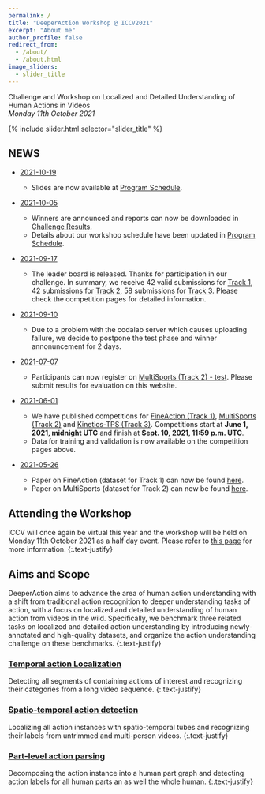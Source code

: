 ```yaml
---
permalink: /
title: "DeeperAction Workshop @ ICCV2021"
excerpt: "About me"
author_profile: false
redirect_from: 
  - /about/
  - /about.html
image_sliders:
  - slider_title
---
```

Challenge and Workshop on Localized and Detailed Understanding of Human Actions in Videos<br>
*Monday 11th October 2021*

{% include slider.html selector="slider_title" %}

## NEWS
- <u>2021-10-19</u><br>
  - Slides are now available at <a href="program">Program Schedule</a>.

- <u>2021-10-05</u><br>
  - Winners are announced and reports can now be downloaded in <a href="results">Challenge Results</a>.
  - Details about our workshop schedule have been updated in <a href="program">Program Schedule</a>.

- <u>2021-09-17</u><br>
  - The leader board is released. Thanks for participation in our challenge.  In summary, we receive 42 valid submissions for <a href="https://competitions.codalab.org/competitions/32363?secret_key=b1c97675-29b9-4231-b3e4-faed47501214">Track 1</a>, 42 submissions for <a href="https://competitions.codalab.org/competitions/33355">Track 2</a>, 58 submissions for <a href="https://competitions.codalab.org/competitions/32360?secret_key=fcd9a59a-d221-4e21-a7de-a85302d3848c">Track 3</a>. Please check the competition pages for detailed information.

- <u>2021-09-10</u><br>
  - Due to a problem with the codalab server which causes uploading failure, we decide to postpone the test phase and winner annonuncement for 2 days.

- <u>2021-07-07</u><br>
  - Participants can now register on <a href="https://competitions.codalab.org/competitions/33355">MultiSports (Track 2) - test</a>. Please submit results for evaluation on this website.

- <u>2021-06-01</u><br>
  - We have published competitions for <a href="https://competitions.codalab.org/competitions/32363?secret_key=b1c97675-29b9-4231-b3e4-faed47501214">FineAction (Track 1)</a>, <a href="https://competitions.codalab.org/competitions/32066">MultiSports (Track 2)</a> and <a href="https://competitions.codalab.org/competitions/32360?secret_key=fcd9a59a-d221-4e21-a7de-a85302d3848c">Kinetics-TPS (Track 3)</a>. Competitions start at <b>June 1, 2021, midnight UTC</b> and finish at <b>Sept. 10, 2021, 11:59 p.m. UTC</b>.
  - Data for training and validation is now available on the competition pages above.
- <u>2021-05-26</u><br>
  - Paper on FineAction (dataset for Track 1) can now be found <a href="https://arxiv.org/abs/2105.11107">here</a>.<br>
  - Paper on MultiSports (dataset for Track 2) can now be found <a href="https://arxiv.org/abs/2105.07404">here</a>.

## Attending the Workshop

ICCV will once again be virtual this year and the workshop will be held on Monday 11th October 2021 as a half day event. Please refer to <a href="program/">this page</a> for more information.
{:.text-justify}

## Aims and Scope

DeeperAction aims to advance the area of human action understanding with a shift from traditional action recognition to deeper understanding tasks of action, with a focus on localized and detailed understanding of human action from videos in the wild. Specifically, we benchmark three related tasks on localized and detailed action understanding by introducing newly-annotated and high-quality datasets, and organize the action understanding challenge on these benchmarks. 
{:.text-justify}

### [Temporal action Localization](https://deeperaction.github.io/fineaction "Tracks1-FineAction")
Detecting all segments of containing actions of interest and recognizing their categories from a long video sequence. 
{:.text-justify}

### [Spatio-temporal action detection](https://deeperaction.github.io/multisports "Tracks2-MultiSports")
Localizing all action instances with spatio-temporal tubes and recognizing their labels from untrimmed and multi-person videos. 
{:.text-justify}

### [Part-level action parsing](https://deeperaction.github.io/kineticstps "Tracks3-Kinetics-TPS")

Decomposing the action instance into a human part graph and detecting action labels for all human parts an as well the whole human.
{:.text-justify}
